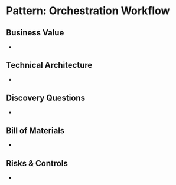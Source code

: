# Pattern: Orchestration Workflow

## Business Value
- 

## Technical Architecture
- 

## Discovery Questions
- 

## Bill of Materials
- 

## Risks & Controls
- 
